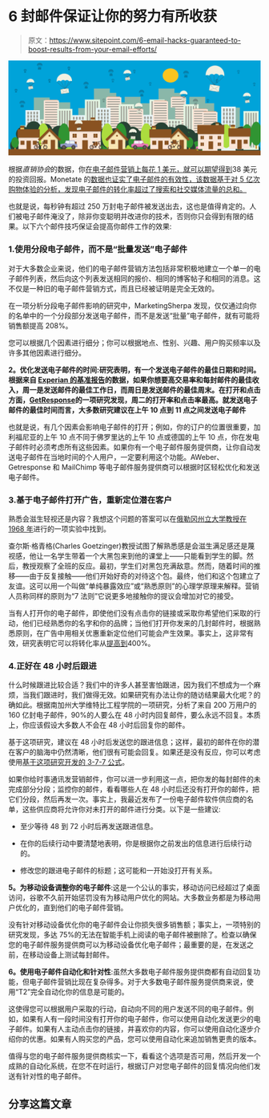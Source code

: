 # 6 封邮件保证让你的努力有所收获

> 原文：<https://www.sitepoint.com/6-email-hacks-guaranteed-to-boost-results-from-your-email-efforts/>

![Email hacks](img/fb3c5a62621cd388e009e051b7f2f67c.png)

根据*直销协会*的数据，你[在电子邮件营销上每花 1 美元，就可以期望得到](https://www.campaignmonitor.com/blog/email-marketing/2016/01/70-email-marketing-stats-you-need-to-know/)38 美元的投资回报。Monetate 的[数据也证实了电子邮件的有效性，该数据基于对 5 亿次购物体验的分析，发现电子邮件的转化率超过了搜索和社交媒体流量的总和。](https://searchenginewatch.com/sew/study/2270974/email-beats-search-social-as-largest-driver-of-conversions-for-ecommerce-study)

也就是说，每秒钟有超过 250 万封电子邮件被发送出去，这也是值得肯定的。人们被电子邮件淹没了，除非你变聪明并改进你的技术，否则你只会得到有限的结果。以下六个邮件技巧保证会提高你邮件工作的效果:

### 1.使用分段电子邮件，而不是“批量发送”电子邮件

对于大多数企业来说，他们的电子邮件营销方法包括非常积极地建立一个单一的电子邮件列表，然后向这个列表发送相同的报价、相同的博客帖子和相同的消息。这不仅是一种旧的电子邮件营销方式，而且已经被证明是完全无效的。

在一项分析分段电子邮件影响的研究中，MarketingSherpa 发现，仅仅通过向你的名单中的一个分段部分发送电子邮件，而不是发送“批量”电子邮件，就有可能将销售额提高 208%。

您可以根据几个因素进行细分；你可以根据地点、性别、兴趣、用户购买频率以及许多其他因素进行细分。

**2。优化发送电子邮件的时间:研究表明，有一个发送电子邮件的最佳日期和时间。根据来自 [Experian 的基准报告](http://www.experian.com/assets/marketing-services/white-papers/email-marketing-quarterly-benchmark-study-q4-2013.pdf)的数据，如果你想要高交易率和每封邮件的最佳收入，周一是发送邮件的最佳工作日，而周日是发送邮件的最佳周末。在打开和点击方面，[GetResponse](http://blog.getresponse.com/new-infographic-best-day-to-send-email-2013.html)的一项研究发现，周二的打开率和点击率最高。就发送电子邮件的最佳时间而言，大多数研究建议在上午 10 点到 11 点之间发送电子邮件**

也就是说，有几个因素会影响电子邮件的打开；例如，你的订户的位置很重要，加利福尼亚的上午 10 点不同于佛罗里达的上午 10 点或德国的上午 10 点，你在发电子邮件时必须考虑所有这些因素。如果你有一个电子邮件服务提供商，让你自动发送电子邮件在当地时间的个人用户，一定要利用这个功能。AWeber、Getresponse 和 MailChimp 等电子邮件服务提供商可以根据时区轻松优化和发送电子邮件。

### 3.基于电子邮件打开广告，重新定位潜在客户

熟悉会滋生轻视还是内容？我想这个问题的答案可以在[俄勒冈州立大学教授在 1968 年](https://en.wikipedia.org/wiki/Mere-exposure_effect)进行的一项实验中找到。

查尔斯·格青格(Charles Goetzinger)教授试图了解熟悉感是会滋生满足感还是蔑视感，他让一名学生带着一个大黑包来到他的课堂上——只能看到学生的脚。然后，教授观察了全班的反应。最初，学生们对黑包充满敌意。然而，随着时间的推移——由于反复接触——他们开始好奇的对待这个包。最终，他们和这个包建立了友谊。这可以用一个叫做“单纯暴露效应”或“熟悉原则”的心理学原理来解释。营销人员称同样的原则为“7 法则”它说更多地接触你的提议会增加对它的接受。

当有人打开你的电子邮件，即使他们没有点击你的链接或采取你希望他们采取的行动，他们已经熟悉你的名字和你的品牌；当他们打开你发来的几封邮件时，根据熟悉原则，在广告中用相关优惠重新定位他们可能会产生效果。事实上，这非常有效，研究表明它可以将转化率从[提高到](http://www.cmo.com/features/articles/2013/11/20/15_Stats_Retargeting.html)400%。

### 4.正好在 48 小时后跟进

什么时候跟进比较合适？我们中的许多人甚至害怕跟进，因为我们不想成为一个麻烦，当我们跟进时，我们做得无效。如果研究有办法让你的随访结果最大化呢？的确如此。根据南加州大学维特比工程学院的一项研究，分析了来自 200 万用户的 160 亿封电子邮件，90%的人要么在 48 小时内回复邮件，要么永远不回复。本质上，你应该假设大多数人不会在 48 小时后回复你的邮件。

基于这项研究，建议在 48 小时后发送您的跟进信息；这样，最初的邮件在你的潜在客户的脑海中仍然清晰，他们很有可能会回复。如果还是没有反应，你可以考虑使用[基于这项研究开发的 3-7-7 公式](https://www.writersincharge.com/3-7-7-follow-formula/)。

如果你给时事通讯发营销邮件，你可以进一步利用这一点，把你发的每封邮件的未完成部分分段；监控你的邮件，看看哪些人在 48 小时后还没有打开你的邮件，把它们分段，然后再发一次。事实上，我最近发布了一份电子邮件软件供应商的名单，这些供应商将允许你对未打开的邮件进行分类。以下是一些建议:

*   至少等待 48 到 72 小时后再发送跟进信息。

*   在你的后续行动中要清楚地表明，你是根据你之前发出的信息进行后续行动的。

*   修改您的跟进电子邮件的标题；这可能和一开始没打开有关系。

**5。为移动设备调整你的电子邮件**:这是一个公认的事实，移动访问已经超过了桌面访问，谷歌不久前开始惩罚没有为移动用户优化的网站。大多数业务都是为移动用户优化的，直到他们的电子邮件营销。

没有针对移动设备优化你的电子邮件会让你损失很多销售额；事实上，一项特别的研究发现，多达 75%的无法在智能手机上阅读的电子邮件被删除了。检查以确保您的电子邮件服务提供商可以为移动设备优化电子邮件；最重要的是，在发送之前，在移动设备上测试每封邮件。

**6。使用电子邮件自动化和针对性**:虽然大多数电子邮件服务提供商都有自动回复功能，但电子邮件营销比现在复杂得多。对于大多数电子邮件服务提供商来说，使用“T2”完全自动化你的信息是可能的。

这使得您可以根据用户采取的行动，自动向不同的用户发送不同的电子邮件。例如，如果有人有一段时间没有打开你的电子邮件，你可以使用自动化发送更少的电子邮件。如果有人主动点击你的链接，并喜欢你的内容，你可以使用自动化逐步介绍你的优惠。如果有人购买您的产品，您可以使用自动化来追加销售更贵的版本。

值得与您的电子邮件服务提供商核实一下，看看这个选项是否可用，然后开发一个成熟的自动化系统，在您不在时运行，根据订户对您电子邮件的回复情况向他们发送有针对性的电子邮件。

## 分享这篇文章